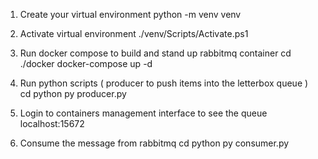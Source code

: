1. Create your virtual environment
python -m venv venv

2. Activate virtual environment
./venv/Scripts/Activate.ps1

3. Run docker compose to build and stand up rabbitmq container
cd ./docker
docker-compose up -d

4. Run python scripts ( producer to push items into the letterbox queue )
cd python
py producer.py

5. Login to containers management interface to see the queue
localhost:15672

6. Consume the message from rabbitmq
cd python
py consumer.py